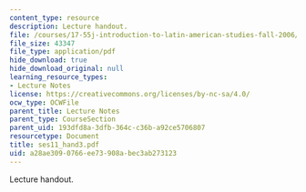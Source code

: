 ```yaml
---
content_type: resource
description: Lecture handout.
file: /courses/17-55j-introduction-to-latin-american-studies-fall-2006/a28ae3090766ee73908abec3ab273123_ses11_hand3.pdf
file_size: 43347
file_type: application/pdf
hide_download: true
hide_download_original: null
learning_resource_types:
- Lecture Notes
license: https://creativecommons.org/licenses/by-nc-sa/4.0/
ocw_type: OCWFile
parent_title: Lecture Notes
parent_type: CourseSection
parent_uid: 193dfd8a-3dfb-364c-c36b-a92ce5706807
resourcetype: Document
title: ses11_hand3.pdf
uid: a28ae309-0766-ee73-908a-bec3ab273123
---
```

Lecture handout.